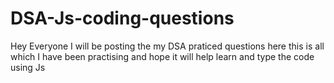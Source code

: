 # DSA-Js-coding-questions
Hey Everyone I will be posting the my DSA praticed questions here this is all which I have been practising and hope it will help learn and type the code using Js
